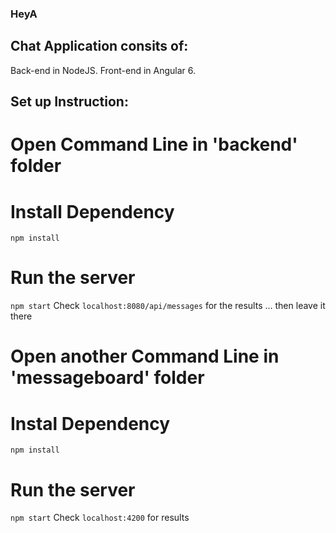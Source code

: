 ### HeyA

## Chat Application consits of: 
Back-end in NodeJS.
Front-end in Angular 6.

## Set up Instruction:

# Open Command Line in 'backend' folder

# Install Dependency 
`npm install`

# Run the server 
`npm start`
Check `localhost:8080/api/messages` for the results
... then leave it there

# Open another Command Line in 'messageboard' folder

# Instal Dependency
`npm install`

# Run the server
`npm start`
Check `localhost:4200` for results
